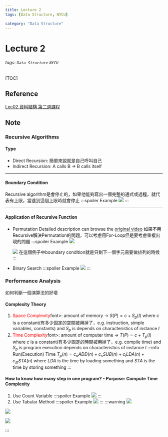 ```yaml
---
title: Lecture 2
tags: [Data Structure, NYCU]

category: "Data Structure"
---
```


# Lecture 2
<!-- more -->
###### tags: `Data Structure` `NYCU`
[TOC]

## Reference
[Lec02 資料結構 第二週課程](https://youtu.be/0J2eLvkuF8k)

## Note

### Recursive Algorithms

#### Type
* Direct Recursion: 簡單來說就是自己呼叫自己
* Indirect Recursion: A calls B $\to$ B calls itself

---

#### Boundary Condition
Recursive algorithm是會停止的，如果他能夠寫出一個完整的通式或過程，就代表有上限，當達到這個上限時就會停止
:::spoiler Example
![](https://i.imgur.com/5fDAGfc.png)
:::

---

#### Application of Recursive Function
* Permutation
    Detailed description can browse the [original video](https://youtu.be/0J2eLvkuF8k)
    如果不用Recursive解決Permutation的問題，可以考慮用For-Loop但是要考慮重複出現的問題
    :::spoiler Example
    ![](https://i.imgur.com/hGNBo0t.png)
    
    ![](https://i.imgur.com/oU1sF0H.png)
    在這個例子中boundary condition就是只剩下一個字元需要做排列的時候 
    :::
* Binary Search
    :::spoiler Example
    ![](https://i.imgur.com/vtd69dw.png)
    :::

### Performance Analysis
如何判斷一個演算法的好壞

#### Complexity Theory
1. <font color="FF0000">Space Complexity</font>font>: amount of memory $\to$ $S(P)=c+S_p(I)$ where $c$ is a constant(有多少固定的空間被用掉了，e.g. instruction, simple variables, constants) and $S_p$ is depends on characteristics of instance $I$
2. <font color="FF0000">Time Complexity</font>font>: amount of computer time $\to$ $T(P)=c+T_p(I)$ where $c$ is a constant(有多少固定的時間被用掉了，e.g. compile time) and $S_p$ is program execution depends on characteristics of instance $I$
    :::info
    Run(Execution) Time $T_p(n)=c_aADD(n)+c_sSUB(n)+c_lLDA(n)+c_{st}STA(n)$ where $LDA$ is the time by loading  something and $STA$ is the time by storing something
    :::
    
#### How to know how many step in one program? - Purpose: Compute Time Complexity
1. Use Count Variable
    :::spoiler Example
    ![](https://i.imgur.com/XZJxX4E.png)
    :::
2. Use Tabular Method
    :::spoiler Example
    ![](https://i.imgur.com/CTnZCeI.png)
    :::
:::warning
![](https://i.imgur.com/1aDQmYq.png)

![](https://i.imgur.com/hfugetm.png)

![](https://i.imgur.com/BsBQPtj.png)

:::